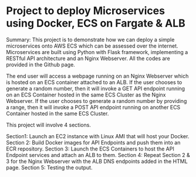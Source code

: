# Project to deploy Microservices using Docker, ECS on Fargate & ALB
Summary: 
This project is to demonstrate how we can deploy a simple microservices onto AWS ECS which can be assessed over the internet. Microservices are built using Python with Flask framework, implementing a RESTful API architecture and an Nginx Webserver. All the codes are provided in the Github page. 

The end user will access a webpage running on an Nginx Webserver which is hosted on an ECS container attached to an ALB. If the user chooses to generate a random number, then it will invoke a GET API endpoint running on an ECS Container hosted in the same ECS Cluster as the Nginx Webserver. If the user chooses to generate a random number by providing a range, then it will invoke a POST API endpoint running on another ECS Container hosted in the same ECS Cluster.  
 
This project will involve 4 sections. 

Section1: Launch an EC2 instance with Linux AMI that will host your Docker.
Section 2: Build Docker images for API Endpoints and push them into an ECR repository.
Section 3: Launch the ECS Containers to host the API Endpoint services and attach an ALB to them.
Section 4: Repeat Section 2 & 3 for the Nginx Webserver with the ALB DNS endpoints added in the HTML page. 
Section 5: Testing the output. 
